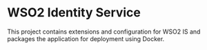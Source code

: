 # WSO2 Identity Service

This project contains extensions and configuration for WSO2 IS and packages the 
application for deployment using Docker.

 